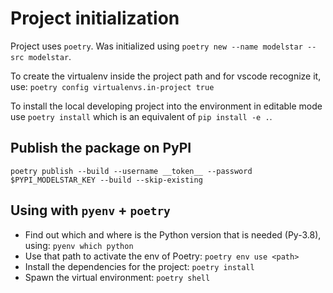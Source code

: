 # Project initialization

Project uses `poetry`. Was initialized using `poetry new --name modelstar --src modelstar`.

To create the virtualenv inside the project path and for vscode recognize it, use: `poetry config virtualenvs.in-project true`

To install the local developing project into the environment in editable mode use `poetry install` which is an equivalent of `pip install -e .`.

## Publish the package on PyPI

```shell
poetry publish --build --username __token__ --password $PYPI_MODELSTAR_KEY --build --skip-existing
```

## Using with `pyenv` + `poetry`

- Find out which and where is the Python version that is needed (Py-3.8), using: `pyenv which python`
- Use that path to activate the env of Poetry: `poetry env use <path>`
- Install the dependencies for the project: `poetry install`
- Spawn the virtual environment: `poetry shell`